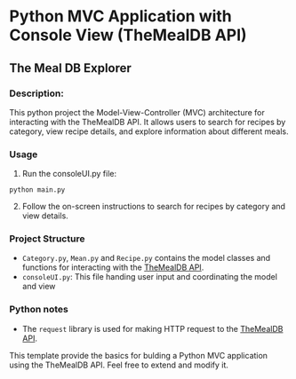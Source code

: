 # Python MVC Application with Console View (TheMealDB API)

## The Meal DB Explorer 

### Description:

This python project the Model-View-Controller (MVC) architecture for interacting with the TheMealDB API. It allows users to search for recipes by category, view recipe details, and explore information about different meals.


### Usage 
1. Run the consoleUI.py file:
```
python main.py

```

2. Follow the on-screen instructions to search for recipes by category and view details. 


### Project Structure 

* `Category.py`, `Mean.py` and `Recipe.py` contains the model classes and functions for interacting with the [TheMealDB API](https://www.themealdb.com/). 
* `consoleUI.py`: This file handing user input and coordinating the model and view 


### Python notes
* The `request` library is used for making HTTP request to the [TheMealDB API](https://www.themealdb.com/). 


This template provide the basics for bulding a Python MVC application using the TheMealDB API. Feel free to extend and modify it. 
 